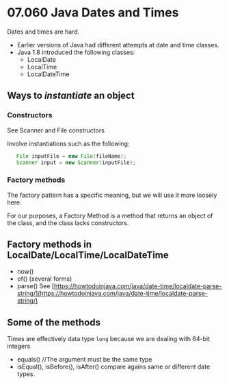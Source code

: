 # 07.060 Java Dates and Times

Dates and times are hard.  

* Earlier versions of Java had different attempts at date and time classes.
* Java 1.8 introduced the following classes:
  * LocalDate
  * LocalTime
  * LocalDateTime

## Ways to *instantiate* an object

### Constructors

See Scanner and File constructors

Involve instantiations such as the following:

```Java
   File inputFile = new File(fileName);
   Scanner input = new Scanner(inputFile);
```

### Factory methods

The factory pattern has a specific meaning, but we will use it more loosely here.

For our purposes, a Factory Method is a method that returns an object of the class, and the class lacks constructors.

## Factory methods in LocalDate/LocalTime/LocalDateTime

* now()
* of() (several forms)
* parse()  See [https://howtodoinjava.com/java/date-time/localdate-parse-string/](https://howtodoinjava.com/java/date-time/localdate-parse-string/)

## Some of the methods

Times are effectively data type `long` because we are dealing with 64-bit integers

* equals()  //The argument must be the same type
* isEqual(), isBefore(), isAfter() compare agains same or different date types.
